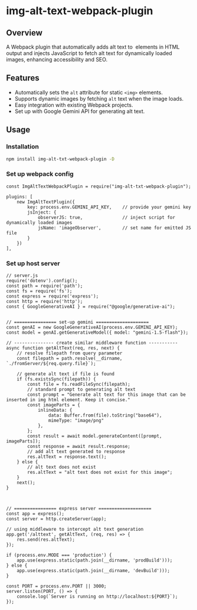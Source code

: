 # img-alt-text-webpack-plugin

## Overview

A Webpack plugin that automatically adds alt text to <img> elements in HTML output and injects JavaScript to fetch alt text for dynamically loaded images, enhancing accessibility and SEO.

## Features

- Automatically sets the `alt` attribute for static `<img>` elements.
- Supports dynamic images by fetching `alt` text when the image loads.
- Easy integration with existing Webpack projects.
- Set up with Google Gemini API for generating alt text.

## Usage

### Installation

```bash
npm install img-alt-txt-webpack-plugin -D
```
### Set up webpack config

```
const ImgAltTextWebpackPlugin = require("img-alt-txt-webpack-plugin");

plugins: [
    new ImgAltTextPlugin({
        key: process.env.GEMINI_API_KEY,    // provide your gemini key
        jsInject: {
            observerJS: true,               // inject script for dynamically loaded images
            jsName: 'imageObserver',        // set name for emitted JS file
        }
    })
],
```

### Set up host server

```
// server.js
require('dotenv').config();
const path = require('path');
const fs = require('fs');
const express = require('express');
const http = require('http');
const { GoogleGenerativeAI } = require("@google/generative-ai");


// ================ set-up gemini ====================
const genAI = new GoogleGenerativeAI(process.env.GEMINI_API_KEY);
const model = genAI.getGenerativeModel({ model: "gemini-1.5-flash"});

// --------------- create similar middleware function -----------
async function getAltText(req, res, next) {
    // resolve filepath from query parameter
    const filepath = path.resolve(__dirname, `./fromServer/${req.query.file}`);

    // generate alt text if file is found
    if (fs.existsSync(filepath)) {
        const file = fs.readFileSync(filepath);
        // standard prompt to generating alt text
        const prompt = "Generate alt text for this image that can be inserted in img html element. Keep it concise."
        const imageParts = {
            inlineData: {
                data: Buffer.from(file).toString("base64"),
                mimeType: "image/png"
            },
        };
        const result = await model.generateContent([prompt, imageParts]);
        const response = await result.response;
        // add alt text generated to response
        res.altText = response.text();
    } else {
        // alt text does not exist
        res.altText = "alt text does not exist for this image";
    }
    next();
}



// ================ express server ====================
const app = express();
const server = http.createServer(app);

// using middleware to intercept alt text generation
app.get('/alttext', getAltText, (req, res) => {
    res.send(res.altText);
});

if (process.env.MODE === 'production') {
    app.use(express.static(path.join(__dirname, 'prodBuild')));
} else {
    app.use(express.static(path.join(__dirname, 'devBuild')));
}

const PORT = process.env.PORT || 3000;
server.listen(PORT, () => {
    console.log(`Server is running on http://localhost:${PORT}`);
});
```